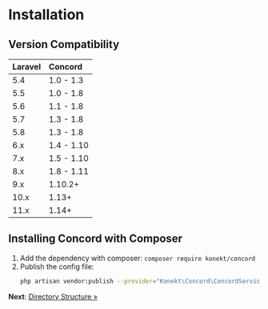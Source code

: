 # Installation

## Version Compatibility

| Laravel | Concord    |
|:--------|:-----------|
| 5.4     | 1.0 - 1.3  |
| 5.5     | 1.0 - 1.8  |
| 5.6     | 1.1 - 1.8  |
| 5.7     | 1.3 - 1.8  |
| 5.8     | 1.3 - 1.8  |
| 6.x     | 1.4 - 1.10 |
| 7.x     | 1.5 - 1.10 |
| 8.x     | 1.8 - 1.11 |
| 9.x     | 1.10.2+    |
| 10.x    | 1.13+      |
| 11.x    | 1.14+      |

## Installing Concord with Composer

1. Add the dependency with composer: `composer require konekt/concord`
2. Publish the config file:
    ```bash
    php artisan vendor:publish --provider="Konekt\Concord\ConcordServiceProvider" --tag=config
    ```

**Next**: [Directory Structure &raquo;](directory-structure.md)
